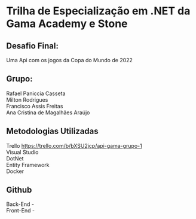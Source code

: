 

# Trilha de Especialização em .NET da Gama Academy e Stone

## Desafio Final:

Uma Api com os jogos da Copa do Mundo de 2022

## Grupo:
Rafael Paniccia Casseta <br>
Milton Rodrigues <br>
Francisco Assis Freitas <br>
Ana Cristina de Magalhães Araújo <br>


## Metodologias Utilizadas
Trello https://trello.com/b/bXSU2jcp/api-gama-grupo-1 <br>
Visual Studio <br>
DotNet <br>
Entity Framework <br>
Docker <br>

## Github
Back-End - <br>
Front-End - 
